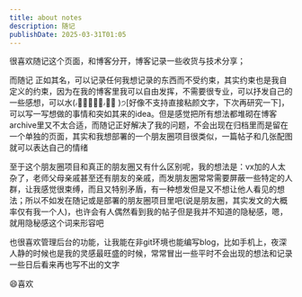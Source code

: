 ```yaml
---
title: about notes
description: 随记
publishDate: 2025-03-31T01:05
---
```

很喜欢随记这个页面，和博客分开，博客记录一些收货与技术分享；

而随记 正如其名，可以记录任何我想记录的东西而不受约束，其实约束也是我自定义的约束，因为在我的博客里我可以自由发挥，不需要很专业，可以抒发自己的一些感想，可以水\(៸៸᳐⦁⩊⦁៸៸᳐ )੭\[好像不支持直接粘颜文字，下次再研究一下]，可以写一写想做的事情和突如其来的idea。但是感觉把所有想法都堆砌在博客archive里又不太合适，而随记正好解决了我的问题，不会出现在归档里而是留在一个单独的页面，其实和我想部署的一个朋友圈项目很类似，一篇帖子和几张配图就可以表达自己的情绪

至于这个朋友圈项目和真正的朋友圈又有什么区别呢，我的想法是：vx加的人太杂了，老师父母亲戚甚至还有朋友的亲戚，而发朋友圈常常需要屏蔽一些特定的人群，让我感觉很束缚，而且又特别矛盾，有一种想发但是又不想让他人看见的想法；所以不如发在随记或是部署的朋友圈项目里吧(说是朋友圈，其实发文的大概率仅有我一个人)，也许会有人偶然看到我的帖子但是我并不知道的隐秘感，嗯，就用隐秘感这个词来形容吧

也很喜欢管理后台的功能，让我能在非git环境也能编写blog，比如手机上，夜深人静的时候也是我的灵感最旺盛的时候，常常冒出一些平时不会出现的想法和记录一些日后看来再也写不出的文字

😄喜欢
